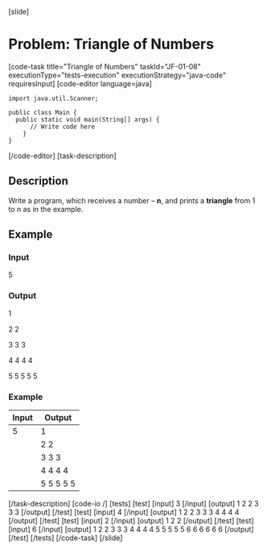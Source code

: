 [slide]
# Problem: Triangle of Numbers
[code-task title="Triangle of Numbers" taskId="JF-01-08" executionType="tests-execution" executionStrategy="java-code" requiresInput]
[code-editor language=java]
```
import java.util.Scanner;

public class Main {
  public static void main(String[] args) {
      // Write code here
    }
}
```
[/code-editor]
[task-description]
## Description
Write a program, which receives a number – **n**, and prints a **triangle** from 1 to n as in the example.

## Example
### Input
5

### Output
1

2 2

3 3 3

4 4 4 4

5 5 5 5 5

### Example
| **Input** | **Output** |
| --- | --- |
| 5 | 1 |
| | 2 2 |
| | 3 3 3 |
| | 4 4 4 4 |
| | 5 5 5 5 5 |

[/task-description]
[code-io /]
[tests]
[test]
[input]
3
[/input]
[output]
1
2 2
3 3 3
[/output]
[/test]
[test]
[input]
4
[/input]
[output]
1
2 2
3 3 3
4 4 4 4
[/output]
[/test]
[test]
[input]
2
[/input]
[output]
1
2 2
[/output]
[/test]
[test]
[input]
6
[/input]
[output]
1
2 2
3 3 3
4 4 4 4
5 5 5 5 5
6 6 6 6 6 6
[/output]
[/test]
[/tests]
[/code-task]
[/slide]